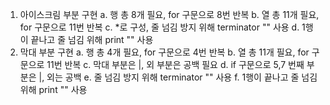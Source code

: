 1. 아이스크림 부분 구현
    a. 행 총 8개 필요, for 구문으로 8번 반복
    b. 열 총 11개 필요, for 구문으로 11번 반복
    c. *로 구성, 줄 넘김 방지 위해 terminator "" 사용
    d. 1행이 끝나고 줄 넘김 위해 print "" 사용
2. 막대 부분 구현
    a. 행 총 4개 필요, for 구문으로 4번 반복
    b. 열 총 11개 필요, for 구문으로 11번 반복
    c. 막대 부분은 |, 외 부분은 공백 필요
    d. if 구문으로 5,7 번째 부분은 |, 외는 공백
    e. 줄 넘김 방지 위해 terminator "" 사용
    f. 1행이 끝나고 줄 넘김 위해 print "" 사용